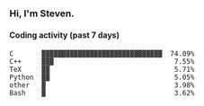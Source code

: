 ### Hi, I'm Steven.

#### Coding activity (past 7 days)
```
C       ▓▓▓▓▓▓▓▓▓▓▓▓▓▓▓▓▓▓▓▓▓▓▓▓▓▓▓▓▓▓  74.09%
C++     ▓▓▓                              7.55%
TeX     ▓▓                               5.71%
Python  ▓▓                               5.05%
other   ▓                                3.98%
Bash    ▓                                3.62%
```
